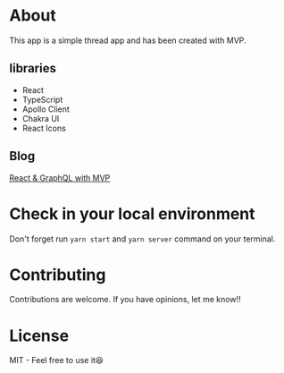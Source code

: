 # About
This app is a simple thread app and  has been created with MVP. 

## libraries
* React
* TypeScript
* Apollo Client
* Chakra UI
* React Icons

## Blog
[React & GraphQL with MVP](https://dev.to/ryutaro/react-graphql-with-mvp-3gj8-temp-slug-727791?preview=091619d5e94351c22539417eae70cbea47b6e54611af08513afe6f9ba065f8878b33fe8ed3a6a1c9570a9dd7c728d4a9cfedd0c2a8a635dac55558e0)

# Check in your local environment
Don't forget run `yarn start` and `yarn server` command on your terminal.

# Contributing
Contributions are welcome. If you have opinions, let me know!!

# License
MIT - Feel free to use it😆




